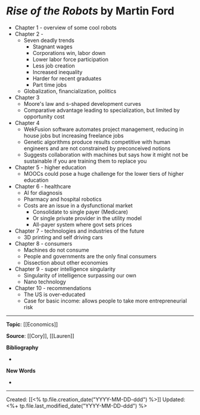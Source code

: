 
# *Rise of the Robots* by Martin Ford

* Chapter 1 - overview of some cool robots
* Chapter 2 - 
    * Seven deadly trends
        * Stagnant wages
        * Corporations win, labor down
        * Lower labor force participation
        * Less job creation
        * Increased inequality 
        * Harder for recent graduates
        * Part time jobs
    * Globalization, financialization, politics
* Chapter 3
    * Moore's law and s-shaped development curves
    * Comparative advantage leading to specialization, but limited by opportunity cost
* Chapter 4
    * WekFusion software automates project management, reducing in house jobs but increasing freelance jobs
    * Genetic algorithms produce results competitive with human engineers and are not constrained by preconceived notions 
    * Suggests collaboration with machines but says how it might not be sustainable if you are training them to replace you 
* Chapter 5 - higher education
    * MOOCs could pose a huge challenge for the lower tiers of higher education 
* Chapter 6 - healthcare 
    * AI for diagnosis
    * Pharmacy and hospital robotics
    * Costs are an issue in a dysfunctional market
        * Consolidate to single payer (Medicare)
        * Or single private provider in the utility model
        * All-payer system where govt sets prices
* Chapter 7 - technologies and industries of the future 
    * 3D printing and self driving cars 
* Chapter 8 - consumers 
    * Machines do not consume
    * People and governments are the only final consumers 
    * Dissection about other economies 
* Chapter 9 - super intelligence singularity 
    * Singularity of intelligence surpassing our own
    * Nano technology 
* Chapter 10 - recommendations
    * The US is over-educated
    * Case for basic income: allows people to take more entrepreneurial risk



--- 
**Topic**: [[Economics]]

**Source**: [[Cory]], [[Lauren]]

**Bibliography**

- 

**New Words**

- 

---
Created: [[<% tp.file.creation_date("YYYY-MM-DD-ddd") %>]]
Updated: <%+ tp.file.last_modified_date("YYYY-MM-DD-ddd") %>
